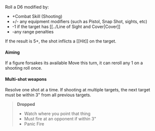 Roll a D6 modified by:

* +Combat Skill (Shooting)
* +/- any equipment modifiers (such as Pistol, Snap Shot, sights, etc)
* -1 if the target has [[../Line of Sight and Cover|Cover]]
* -any range penalties

If the result is 5+, the shot inflicts a [[Hit]] on the target. 

#### Aiming
If a figure forsakes its available Move this turn, it can reroll any 1 on a shooting roll once.

#### Multi-shot weapons
Resolve one shot at a time. If shooting at multiple targets, the next target must be within 3" from all previous targets.


> **Dropped**  
> - Watch where you point that thing
> - Must fire at an opponent if within 3"
> - Panic Fire

